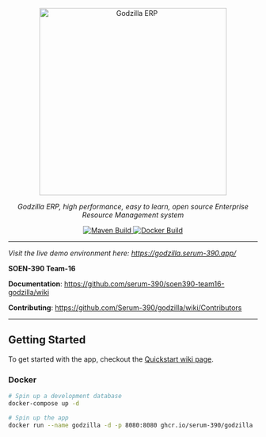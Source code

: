 <!-- Header and logo -->
<p align="center">
  <a href="https://godzilla.serum-390.app/">
    <!-- <img src="https://raw.githubusercontent.com/wiki/serum-390/soen390-team16-godzilla/images/main-on-transparent-min-small.png"
         alt="Godzilla ERP"
    /> -->
    <img src="https://raw.githubusercontent.com/wiki/serum-390/soen390-team16-godzilla/images/main-on-transparent-min.png"
         alt="Godzilla ERP"
         height="378"
    />
        <!-- <img src="https://raw.githubusercontent.com/wiki/serum-390/soen390-team16-godzilla/images/main-on-transparent-min.png"
         alt="Godzilla ERP"
         height="378"
         width="500"
    /> -->
  </a>
</p>

<!-- Tagline: a little explanation about the Godzilla app -->
<p align="center">
    <em>Godzilla ERP, high performance, easy to learn, open source Enterprise Resource Management system</em>
</p>

<!-- CI/CD builds -->
<p align="center">
  <a href="https://github.com/serum-390/soen390-team16-godzilla/actions?query=workflow%3A%22Maven+build%22" target="_blank">
    <img src="https://github.com/serum-390/soen390-team16-godzilla/workflows/Maven%20build/badge.svg" alt="Maven Build">
  </a>
  <a href="https://github.com/serum-390/soen390-team16-godzilla/actions?query=workflow%3ADocker" target="_blank">
    <img src="https://github.com/serum-390/soen390-team16-godzilla/workflows/Docker/badge.svg" alt="Docker Build">
  </a>
</p>

---

*Visit the live demo environment here: <https://godzilla.serum-390.app/>*

**SOEN-390 Team-16**

**Documentation**: <https://github.com/serum-390/soen390-team16-godzilla/wiki>

**Contributing**: <https://github.com/Serum-390/godzilla/wiki/Contributors>

<!-- **Source Code**: <https://github.com/serum-390/soen390-team16-godzilla> -->

---

## Getting Started

To get started with the app, checkout the [Quickstart wiki page](https://github.com/Serum-390/godzilla/wiki).

### Docker

```bash
# Spin up a development database
docker-compose up -d

# Spin up the app
docker run --name godzilla -d -p 8080:8080 ghcr.io/serum-390/godzilla
```
